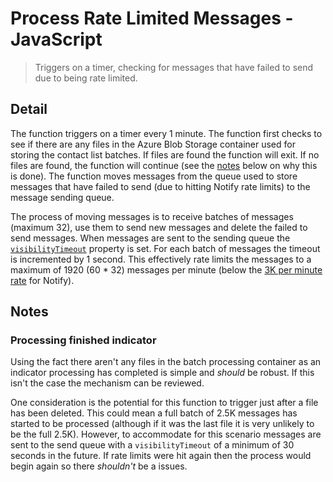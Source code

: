 # Process Rate Limited Messages - JavaScript

> Triggers on a timer, checking for messages that have failed to send due to
> being rate limited.

## Detail

The function triggers on a timer every 1 minute. The function first checks to
see if there are any files in the Azure Blob Storage container used for storing
the contact list batches. If files are found the function will exit. If no
files are found, the function will continue (see the
[notes](#processing-finished-indicator) below on why this is done).
The function moves messages from the queue used to store messages that
have failed to send (due to hitting Notify rate limits) to the message sending
queue.

The process of moving messages is to receive batches of messages (maximum 32),
use them to send new messages and delete the failed to send messages.
When messages are sent to the sending queue the
[`visibilityTimeout`](https://azuresdkdocs.blob.core.windows.net/$web/javascript/azure-storage-queue/12.4.0/interfaces/queuesendmessageoptions.html#visibilitytimeout)
property is set. For each batch of messages the timeout is incremented by 1
second. This effectively rate limits the messages to a maximum of 1920 (60 *
32) messages per minute (below the
[3K per minute rate](https://docs.notifications.service.gov.uk/rest-api.html#rate-limits)
for Notify).

## Notes

### Processing finished indicator

Using the fact there aren't any files in the batch processing container as an
indicator processing has completed is simple and _should_ be robust. If this
isn't the case the mechanism can be reviewed.

One consideration is the potential for this function to trigger just after a
file has been deleted. This could mean a full batch of 2.5K messages has
started to be processed (although if it was the last file it is very unlikely
to be the full 2.5K). However, to accommodate for this scenario messages are
sent to the send queue with a `visibilityTimeout` of a minimum of 30 seconds in
the future. If rate limits were hit again then the process would begin again so
there _shouldn't_ be a issues.
